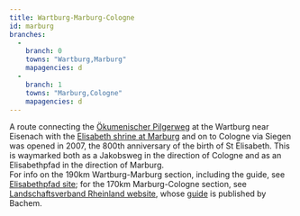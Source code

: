 ```yaml
---
title: Wartburg-Marburg-Cologne
id: marburg
branches:
  -
    branch: 0
    towns: "Wartburg,Marburg"
    mapagencies: d
  -
    branch: 1
    towns: "Marburg,Cologne"
    mapagencies: d
---
```


A route connecting the [Ökumenischer Pilgerweg][0] at the Wartburg near Eisenach with the [Elisabeth shrine at Marburg][1] and on to Cologne via Siegen was opened in 2007, the 800th anniversary of the birth of St Elisabeth. This is waymarked both as a Jakobsweg in the direction of Cologne and as an Elisabethpfad in the direction of Marburg.  
For info on the 190km Wartburg-Marburg section, including the guide, see [Elisabethpfad site][2]; for the 170km Marburg-Cologne section, see [Landschaftsverband Rheinland website][3], whose [guide][4] is published by Bachem.

[0]: regia.html
[1]: elisabeth.html
[2]: http://www.elisabethpfad.de/elisabethpfade/index3.htm
[3]: http://www.jakobspilger.lvr.de/Jakobswege/weg+5.htm
[4]: http://www.amazon.de/exec/obidos/ASIN/3761620659/europaischefe-21